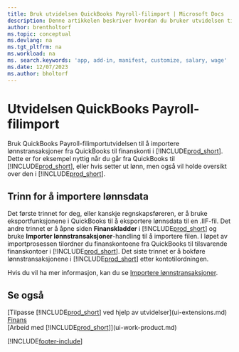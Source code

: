 ```yaml
---
title: Bruk utvidelsen QuickBooks Payroll-filimport | Microsoft Docs
description: Denne artikkelen beskriver hvordan du bruker utvidelsen til å importere lønn og lønnstransaksjoner fra QuickBooks.
author: brentholtorf
ms.topic: conceptual
ms.devlang: na
ms.tgt_pltfrm: na
ms.workload: na
ms. search.keywords: 'app, add-in, manifest, customize, salary, wage'
ms.date: 12/07/2023
ms.author: bholtorf
---
```

# Utvidelsen QuickBooks Payroll-filimport
Bruk QuickBooks Payroll-filimportutvidelsen til å importere lønnstransaksjoner fra QuickBooks til finanskonti i [!INCLUDE[prod_short](includes/prod_short.md)]. Dette er for eksempel nyttig når du går fra QuickBooks til [!INCLUDE[prod_short](includes/prod_short.md)], eller hvis setter ut lønn, men også vil holde oversikt over den i [!INCLUDE[prod_short](includes/prod_short.md)].

## Trinn for å importere lønnsdata
Det første trinnet for deg, eller kanskje regnskapsføreren, er å bruke eksportfunksjonene i QuickBooks til å eksportere lønnsdata til en .IIF-fil. Det andre trinnet er å åpne siden **Finanskladder** i [!INCLUDE[prod_short](includes/prod_short.md)] og bruke **Importer lønnstransaksjoner**-handling til å importere filen. I løpet av importprosessen tilordner du finanskontoene fra QuickBooks til tilsvarende finanskontoer i [!INCLUDE[prod_short](includes/prod_short.md)]. Det siste trinnet er å bokføre lønnstransaksjonene i [!INCLUDE[prod_short](includes/prod_short.md)] etter kontotilordningen. 

Hvis du vil ha mer informasjon, kan du se [Importere lønnstransaksjoner](finance-how-import-payroll-transactions.md).

## Se også
[Tilpasse [!INCLUDE[prod_short](includes/prod_short.md)] ved hjelp av utvidelser](ui-extensions.md)    
[Finans](finance.md)    
[Arbeid med [!INCLUDE[prod_short](includes/prod_short.md)]](ui-work-product.md)


[!INCLUDE[footer-include](includes/footer-banner.md)]